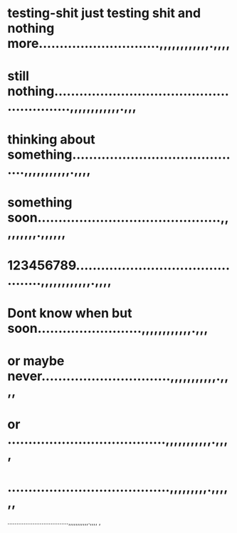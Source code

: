 # testing-shit just testing shit and  nothing more.............................,,,,,,,,,,,,.,,,,
# still nothing.........................................................,,,,,,,,,,,,.,,,
# thinking about something..........................................,,,,,,,,,,,.,,,,
# something soon............................................,,,,,,,,,.,,,,,,
# 123456789.............................................,,,,,,,,,,,,.,,,,
# Dont know when but soon.........................,,,,,,,,,,,,.,,,
# or maybe never...............................,,,,,,,,,,,.,,,,
# or ......................................,,,,,,,,,,,.,,,,
# .......................................,,,,,,,,,.,,,,,,
..................................,,,,,,,,,,,.,,,,
,
